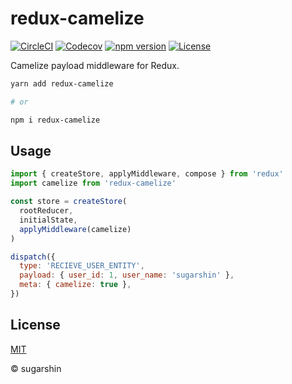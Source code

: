 # redux-camelize

[![CircleCI][circleci-image]][circleci-url]
[![Codecov][codecov-image]][codecov-url]
[![npm version][npm-image]][npm-url]
[![License][license-image]][license-url]

Camelize payload middleware for Redux.

```bash
yarn add redux-camelize

# or

npm i redux-camelize
```

## Usage

```js
import { createStore, applyMiddleware, compose } from 'redux'
import camelize from 'redux-camelize'

const store = createStore(
  rootReducer,
  initialState,
  applyMiddleware(camelize)
)

dispatch({
  type: 'RECIEVE_USER_ENTITY',
  payload: { user_id: 1, user_name: 'sugarshin' },
  meta: { camelize: true },
})
```

## License

[MIT][license-url]

© sugarshin

[circleci-image]: https://circleci.com/gh/sugarshin/redux-camelize/tree/master.svg?style=svg&circle-token=
[circleci-url]: https://circleci.com/gh/sugarshin/redux-camelize/tree/master
[codecov-image]: https://codecov.io/gh/sugarshin/redux-camelize/branch/master/graph/badge.svg
[codecov-url]: https://codecov.io/gh/sugarshin/redux-camelize
[npm-image]: https://img.shields.io/npm/v/redux-camelize.svg?style=flat-square
[npm-url]: https://www.npmjs.org/package/redux-camelize
[license-image]: https://img.shields.io/:license-mit-blue.svg?style=flat-square
[license-url]: https://sugarshin.mit-license.org/
